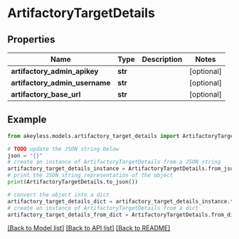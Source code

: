 # ArtifactoryTargetDetails


## Properties

Name | Type | Description | Notes
------------ | ------------- | ------------- | -------------
**artifactory_admin_apikey** | **str** |  | [optional] 
**artifactory_admin_username** | **str** |  | [optional] 
**artifactory_base_url** | **str** |  | [optional] 

## Example

```python
from akeyless.models.artifactory_target_details import ArtifactoryTargetDetails

# TODO update the JSON string below
json = "{}"
# create an instance of ArtifactoryTargetDetails from a JSON string
artifactory_target_details_instance = ArtifactoryTargetDetails.from_json(json)
# print the JSON string representation of the object
print(ArtifactoryTargetDetails.to_json())

# convert the object into a dict
artifactory_target_details_dict = artifactory_target_details_instance.to_dict()
# create an instance of ArtifactoryTargetDetails from a dict
artifactory_target_details_from_dict = ArtifactoryTargetDetails.from_dict(artifactory_target_details_dict)
```
[[Back to Model list]](../README.md#documentation-for-models) [[Back to API list]](../README.md#documentation-for-api-endpoints) [[Back to README]](../README.md)


